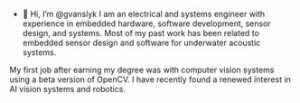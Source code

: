 - 👋 Hi, I’m @gvanslyk
I am an electrical and systems engineer with experience in embedded hardware, software development, sensor design, and systems.  Most of my past work has been related to embedded sensor design and software for underwater acoustic systems.  

My first job after earning my degree was with computer vision systems using a beta version of OpenCV.  I have recently found a renewed interest in AI vision systems and robotics.

<!---
gvanslyk/gvanslyk is a ✨ special ✨ repository because its `README.md` (this file) about me.
--->
